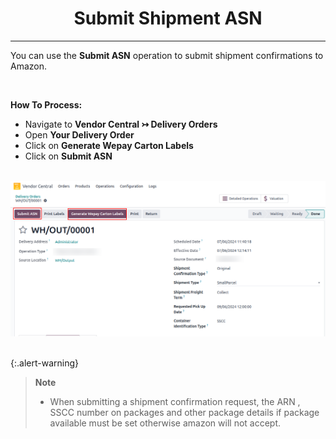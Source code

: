 <h1 align="center"><strong>  Submit Shipment ASN </strong></h1>

<hr>

You can use the **Submit ASN** operation to submit shipment confirmations to Amazon.

<br/>

**How To Process:**

* Navigate to **Vendor Central ↣ Delivery Orders**
* Open **Your Delivery Order**
* Click on **Generate Wepay Carton Labels**
* Click on **Submit ASN**

<br/>

<div align="center">
  <img src="./images/VC-18.png" alt="">
</div>

<br/>

{:.alert-warning}
>
> **Note**
> 
> * When submitting a shipment confirmation request, the ARN , SSCC number on packages and other package details if package available must be set otherwise amazon will not accept.

